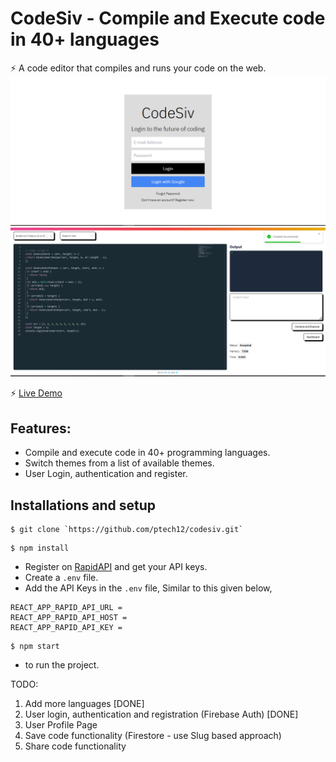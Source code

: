 # CodeSiv - Compile and Execute code in 40+ languages

⚡️ A code editor that compiles and runs your code on the web.
<img src="https://github.com/ptech12/codesiv/blob/master/login-demo.png" />
<img src="https://github.com/ptech12/codesiv/blob/master/demo.png" />
<br />

⚡️ <a href="https://main--prismatic-moonbeam-a5f9b1.netlify.app/" target="__blank">Live Demo</a>


## Features: 
- Compile and execute code in 40+ programming languages.
- Switch themes from a list of available themes.
- User Login, authentication and register.

## Installations and setup

```
$ git clone `https://github.com/ptech12/codesiv.git`
```

```
$ npm install
```
-  Register on <a href="https://rapidapi.com/judge0-official/api/judge0-ce/pricing" target="__blank">RapidAPI</a> and get your API keys.
- Create a `.env` file.
- Add the API Keys in the `.env` file, Similar to this given below,
```
REACT_APP_RAPID_API_URL = 
REACT_APP_RAPID_API_HOST = 
REACT_APP_RAPID_API_KEY = 
```
```
$ npm start
```
- to run the project.



TODO:

1. Add more languages [DONE]
2. User login, authentication and registration (Firebase Auth) [DONE]
3. User Profile Page
4. Save code functionality (Firestore - use Slug based approach)
5. Share code functionality

